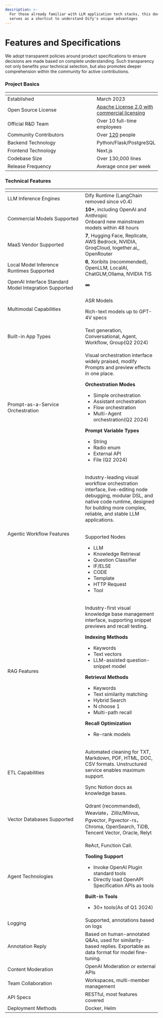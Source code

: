 ```yaml
---
description: >-
  For those already familiar with LLM application tech stacks, this document
  serves as a shortcut to understand Dify's unique advantages
---
```


# Features and Specifications

We adopt transparent policies around product specifications to ensure decisions are made based on complete understanding. Such transparency not only benefits your technical selection, but also promotes deeper comprehension within the community for active contributions.

### Project Basics

<table data-header-hidden><thead><tr><th width="341"></th><th></th></tr></thead><tbody><tr><td>Established</td><td>March 2023</td></tr><tr><td>Open Source License</td><td><a href="../../policies/open-source.md">Apache License 2.0 with commercial licensing</a></td></tr><tr><td>Official R&#x26;D Team</td><td>Over 10 full-time employees</td></tr><tr><td>Community Contributors</td><td>Over <a href="https://ossinsight.io/analyze/langgenius/dify#overview">120</a> people</td></tr><tr><td>Backend Technology</td><td>Python/Flask/PostgreSQL</td></tr><tr><td>Frontend Technology</td><td>Next.js</td></tr><tr><td>Codebase Size</td><td>Over 130,000 lines</td></tr><tr><td>Release Frequency</td><td>Average once per week</td></tr></tbody></table>

### Technical Features

<table data-header-hidden><thead><tr><th width="240"></th><th></th></tr></thead><tbody><tr><td>LLM Inference Engines</td><td>Dify Runtime (LangChain removed since v0.4)</td></tr><tr><td>Commercial Models Supported</td><td><strong>10+</strong>, including OpenAI and Anthropic<br>Onboard new mainstream models within 48 hours</td></tr><tr><td>MaaS Vendor Supported</td><td><strong>7</strong>, Hugging Face, Replicate, AWS Bedrock, NVIDIA, GroqCloud, together.ai,, OpenRouter</td></tr><tr><td>Local Model Inference Runtimes Supported</td><td><strong>6</strong>, Xoribits (recommended), OpenLLM, LocalAI, ChatGLM,Ollama, NVIDIA TIS </td></tr><tr><td>OpenAI Interface Standard Model Integration Supported</td><td><strong>∞</strong></td></tr><tr><td>Multimodal Capabilities</td><td><p>ASR Models</p><p>Rich-text models up to GPT-4V specs</p></td></tr><tr><td>Built-in App Types</td><td>Text generation, Conversational, Agent, Workflow, Group(Q2 2024)</td></tr><tr><td>Prompt-as-a-Service Orchestration</td><td><p>Visual orchestration interface widely praised, modify Prompts and preview effects in one place.<br></p><p><strong>Orchestration Modes</strong></p><ul><li>Simple orchestration</li><li>Assistant orchestration </li><li>Flow orchestration </li><li>Multi-Agent orchestration(Q2 2024)</li></ul><p><strong>Prompt Variable Types</strong></p><ul><li>String</li><li>Radio enum</li><li>External API</li><li>File (Q2 2024)</li></ul></td></tr><tr><td>Agentic Workflow Features</td><td><p>Industry-leading visual workflow orchestration interface, live-editing node debugging, modular DSL, and native code runtime, designed for building more complex, reliable, and stable LLM applications.</p><p><br>Supported Nodes</p><ul><li>LLM</li><li>Knowledge Retrieval</li><li>Question Classifier</li><li>IF/ELSE</li><li>CODE</li><li>Template</li><li>HTTP Request</li><li>Tool</li></ul></td></tr><tr><td>RAG Features</td><td><p>Industry-first visual knowledge base management interface, supporting snippet previews and recall testing.</p><p><strong>Indexing Methods</strong></p><ul><li>Keywords</li><li>Text vectors</li><li>LLM-assisted question-snippet model</li></ul><p><strong>Retrieval Methods</strong></p><ul><li>Keywords</li><li>Text similarity matching</li><li>Hybrid Search</li><li>N choose 1</li><li>Multi-path recall</li></ul><p><strong>Recall Optimization</strong></p><ul><li>Re-rank models</li></ul></td></tr><tr><td>ETL Capabilities</td><td><p>Automated cleaning for TXT, Markdown, PDF, HTML, DOC, CSV formats. Unstructured service enables maximum support.</p><p>Sync Notion docs as knowledge bases.</p></td></tr><tr><td>Vector Databases Supported</td><td>Qdrant (recommended), Weaviate，Zilliz/Milvus, Pgvector, Pgvector-rs，Chroma, OpenSearch, TiDB, Tencent Vector, Oracle, Relyt</td></tr><tr><td>Agent Technologies</td><td><p>ReAct, Function Call.<br></p><p><strong>Tooling Support</strong></p><ul><li>Invoke OpenAI Plugin standard tools </li><li>Directly load OpenAPI Specification APIs as tools</li></ul><p><strong>Built-in Tools</strong></p><ul><li>30+ tools(As of Q1 2024)</li></ul></td></tr><tr><td>Logging</td><td>Supported, annotations based on logs</td></tr><tr><td>Annotation Reply</td><td>Based on human-annotated Q&#x26;As, used for similarity-based replies. Exportable as data format for model fine-tuning.</td></tr><tr><td>Content Moderation</td><td>OpenAI Moderation or external APIs</td></tr><tr><td>Team Collaboration</td><td>Workspaces, multi-member management</td></tr><tr><td>API Specs</td><td>RESTful, most features covered</td></tr><tr><td>Deployment Methods</td><td>Docker, Helm</td></tr></tbody></table>
